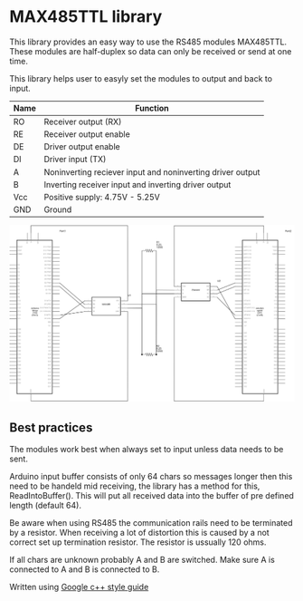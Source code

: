 # MAX485TTL library
This library provides an easy way to use the RS485 modules MAX485TTL. These modules are half-duplex so data can only be received or send at one time. 

This library helps user to easyly set the modules to output and back to input. 


| Name | Function                                                   |
| ---- | ---------------------------------------------------------- |
| RO   | Receiver output (RX)                                       |
| RE   | Receiver output enable                                     |
| DE   | Driver output enable                                       |
| DI   | Driver input (TX)                                          |
| A    | Noninverting reciever input and noninverting driver output |
| B    | Inverting receiver input and inverting driver output       |
| Vcc  | Positive supply: 4.75V - 5.25V                             |
| GND  | Ground                                                     |

![Wiring schematic](images/MAX485TTL_schem.svg)

## Best practices
The modules work best when always set to input unless data needs to be sent.

Arduino input buffer consists of only 64 chars so messages longer then this need to be handeld mid receiving, the library has a method for this, ReadIntoBuffer(). This will put all received data into the buffer of pre defined length (default 64).

Be aware when using RS485 the communication rails need to be terminated by a resistor. When receiving a lot of distortion this is caused by a not correct set up termination resistor. The resistor is ussually 120 ohms.



If all chars are unknown probably A and B are switched. Make sure A is connected to A and B is connected to B.

Written using [Google c++ style guide](https://google.github.io/styleguide/cppguide.html)